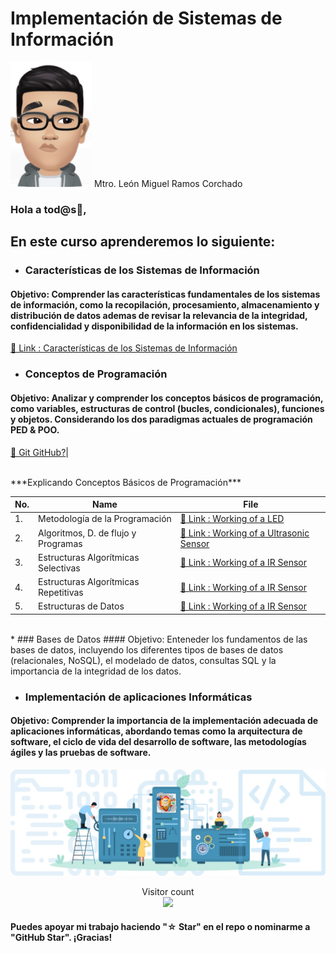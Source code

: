 # Implementación de Sistemas de Información 
<img src="./Images/leon.jpg" width="130" height="200" />  Mtro. León Miguel Ramos Corchado

### Hola a tod@s👋,

## En este curso aprenderemos lo siguiente:
* ### Características de los Sistemas de Información
#### Objetivo: Comprender las características fundamentales de los sistemas de información, como la recopilación, procesamiento, almacenamiento y distribución de datos ademas de revisar la relevancia de la integridad, confidencialidad y disponibilidad de la información en los sistemas.

[🔗 Link : Características de los Sistemas de Información](https://github.com/LeonRamos5366/SmartTeach/blob/main/Caracteristicas_Sistemas/Caracteristicas.md)

* ### Conceptos de Programación
#### Objetivo: Analizar y comprender los conceptos básicos de programación, como variables, estructuras de control (bucles, condicionales), funciones y objetos. Considerando los dos paradigmas actuales de programación PED & POO.

[🔗 Git GitHub?](https://github.com/Hispano/Guia-sobre-Git-Github-y-Metodologia-de-Desarrollo-de-Software-usando-Git-y-Github)|

<br>
***Explicando Conceptos Básicos de Programación***

| No. | Name | File |
|------|------|------|
|1.|Metodología de la Programación|[🔗 Link : Working of a LED](https://github.com/HimeshKohad/Arduino_Projects/blob/main/Workings/LED.md)|
|2.|Algoritmos, D. de flujo y Programas|[🔗 Link : Working of a Ultrasonic Sensor](https://github.com/HimeshKohad/Arduino_Projects/blob/main/Workings/Ultrasonic%20Sensor.md)|
|3.|Estructuras Algorítmicas Selectivas|[🔗 Link : Working of a IR Sensor](https://github.com/HimeshKohad/Arduino_Projects/blob/main/Workings/IR%20Sensor.md)|
|4.|Estructuras Algorítmicas Repetitivas|[🔗 Link : Working of a IR Sensor](https://github.com/HimeshKohad/Arduino_Projects/blob/main/Workings/IR%20Sensor.md)|
|5.|Estructuras de Datos|[🔗 Link : Working of a IR Sensor](https://github.com/HimeshKohad/Arduino_Projects/blob/main/Workings/IR%20Sensor.md)|
<br>
* ### Bases de Datos
#### Objetivo: Enteneder los fundamentos de las bases de datos, incluyendo los diferentes tipos de bases de datos (relacionales, NoSQL), el modelado de datos, consultas SQL y la importancia de la integridad de los datos.

* ### Implementación de aplicaciones Informáticas
#### Objetivo: Comprender la importancia de la implementación adecuada de aplicaciones informáticas, abordando temas como la arquitectura de software, el ciclo de vida del desarrollo de software, las metodologías ágiles y las pruebas de software.



![](./Images/Sistemas.jpg)

<p align="center"> 
  Visitor count<br>
  <img src="https://profile-counter.glitch.me/Arduino_Projects/count.svg" />
</p>

#### Puedes apoyar mi trabajo haciendo "☆ Star" en el repo o nominarme a "GitHub Star". ¡Gracias!
